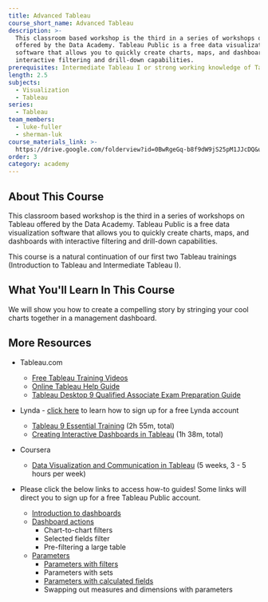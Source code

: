 ```yaml
---
title: Advanced Tableau
course_short_name: Advanced Tableau
description: >-
  This classroom based workshop is the third in a series of workshops on Tableau
  offered by the Data Academy. Tableau Public is a free data visualization
  software that allows you to quickly create charts, maps, and dashboards with
  interactive filtering and drill-down capabilities.
prerequisites: Intermediate Tableau I or strong working knowledge of Tableau
length: 2.5
subjects:
  - Visualization
  - Tableau
series:
  - Tableau
team_members:
  - luke-fuller
  - sherman-luk
course_materials_link: >-
  https://drive.google.com/folderview?id=0BwRgeGq-b8f9dW9jS25pM1JJcDQ&usp=sharing
order: 3
category: academy
---
```


## About This Course

This classroom based workshop is the third in a series of workshops on Tableau offered by the Data Academy. Tableau Public is a free data visualization software that allows you to quickly create charts, maps, and dashboards with interactive filtering and drill-down capabilities.

This course is a natural continuation of our first two Tableau trainings (Introduction to Tableau and Intermediate Tableau I).

## What You'll Learn In This Course

We will show you how to create a compelling story by stringing your cool charts together in a management dashboard.

## More Resources

* Tableau.com
  * [Free Tableau Training Videos](http://www.tableau.com/learn/training)
  * [Online Tableau Help Guide](http://onlinehelp.tableau.com/current/pro/online/windows/en-us/help.html)
  * [Tableau Desktop 9 Qualified Associate Exam Preparation Guide](http://mkt.tableau.com/files/Desktop-9-QA-Prep-Guide.pdf)
* Lynda - [click here](https://drive.google.com/file/d/0BwRgeGq-b8f9eVNXQU9BNEJJVHc/view?usp=sharing) to learn how to sign up for a free Lynda account
  * [Tableau 9 Essential Training](https://www.lynda.com/Tableau-tutorials/Tableau-9-Essential-Training/386886-2.html) (2h 55m, total)
  * [Creating Interactive Dashboards in Tableau](https://www.lynda.com/Tableau-tutorials/Creating-Interactive-Dashboards-Tableau/417094-2.html) (1h 38m, total)
* Coursera
  * [Data Visualization and Communication in Tableau](https://www.coursera.org/learn/analytics-tableau/) (5 weeks, 3 - 5 hours per week)
* Please click the below links to access how-to guides! Some links will direct you to sign up for a free Tableau Public account.

  * [Introduction to dashboards](http://www.tableau.com/learn/tutorials/on-demand/getting-started-dashboards-and-stories?signin=2a605b07b036fce61a341126449e7252)
  * [Dashboard actions](http://www.tableau.com/learn/tutorials/on-demand/dashboard-interactivity-using-actions)
    * Chart-to-chart filters
    * Selected fields filter
    * Pre-filtering a large table
  * [Parameters](http://www.tableau.com/learn/tutorials/on-demand/parameters?signin=84fdd9f339b4afab0d1493b995f67018)
    * [Parameters with filters](http://onlinehelp.tableau.com/current/pro/online/en-us/help.htm#parameters_filters.html)
    * Parameters with sets
    * [Parameters with calculated fields](http://onlinehelp.tableau.com/current/pro/online/en-us/help.htm#parameters_calculations.html)
    * Swapping out measures and dimensions with parameters